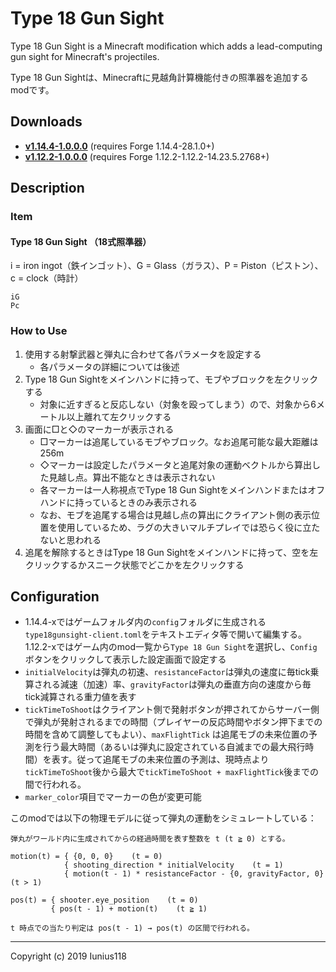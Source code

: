 # Type 18 Gun Sight

Type 18 Gun Sight is a Minecraft modification which adds a lead-computing gun sight for Minecraft's projectiles.

Type 18 Gun Sightは、Minecraftに見越角計算機能付きの照準器を追加するmodです。

## Downloads

- [**v1.14.4-1.0.0.0**](https://github.com/Iunius118/Type18GunSight/releases/download/v1.14.4-1.0.0.0/Type18GunSight-1.14.4-1.0.0.0.jar) (requires Forge 1.14.4-28.1.0+)
- [**v1.12.2-1.0.0.0**](https://github.com/Iunius118/Type18GunSight/releases/download/v1.12.2-1.0.0.0/Type18GunSight-1.12.2-1.0.0.0.jar) (requires Forge 1.12.2-1.12.2-14.23.5.2768+)

## Description

### Item

#### Type 18 Gun Sight （18式照準器）

i = iron ingot（鉄インゴット）、G = Glass（ガラス）、P = Piston（ピストン）、c = clock（時計）

```text
iG
Pc
```

### How to Use

1. 使用する射撃武器と弾丸に合わせて各パラメータを設定する
    - 各パラメータの詳細については後述
2. Type 18 Gun Sightをメインハンドに持って、モブやブロックを左クリックする
    - 対象に近すぎると反応しない（対象を殴ってしまう）ので、対象から6メートル以上離れて左クリックする
3. 画面に□と◇のマーカーが表示される
    - □マーカーは追尾しているモブやブロック。なお追尾可能な最大距離は256m
    - ◇マーカーは設定したパラメータと追尾対象の運動ベクトルから算出した見越し点。算出不能なときは表示されない
    - 各マーカーは一人称視点でType 18 Gun Sightをメインハンドまたはオフハンドに持っているときのみ表示される
    - なお、モブを追尾する場合は見越し点の算出にクライアント側の表示位置を使用しているため、ラグの大きいマルチプレイでは恐らく役に立たないと思われる
4. 追尾を解除するときはType 18 Gun Sightをメインハンドに持って、空を左クリックするかスニーク状態でどこかを左クリックする

## Configuration

- 1.14.4-xではゲームフォルダ内の`config`フォルダに生成される`type18gunsight-client.toml`をテキストエディタ等で開いて編集する。1.12.2-xではゲーム内のmod一覧から`Type 18 Gun Sight`を選択し、`Config`ボタンをクリックして表示した設定画面で設定する
- `initialVelocity`は弾丸の初速、`resistanceFactor`は弾丸の速度に毎tick乗算される減速（加速）率、`gravityFactor`は弾丸の垂直方向の速度から毎tick減算される重力値を表す
- `tickTimeToShoot`はクライアント側で発射ボタンが押されてからサーバー側で弾丸が発射されるまでの時間（プレイヤーの反応時間やボタン押下までの時間を含めて調整してもよい）、`maxFlightTick` は追尾モブの未来位置の予測を行う最大時間（あるいは弾丸に設定されている自滅までの最大飛行時間）を表す。従って追尾モブの未来位置の予測は、現時点より`tickTimeToShoot`後から最大で`tickTimeToShoot + maxFlightTick`後までの間で行われる。
- `marker_color`項目でマーカーの色が変更可能

このmodでは以下の物理モデルに従って弾丸の運動をシミュレートしている：

```text
弾丸がワールド内に生成されてからの経過時間を表す整数を t (t ≧ 0) とする。

motion(t) = { {0, 0, 0}    (t = 0)
            { shooting_direction * initialVelocity    (t = 1)
            { motion(t - 1) * resistanceFactor - {0, gravityFactor, 0}    (t > 1)

pos(t) = { shooter.eye_position    (t = 0)
         { pos(t - 1) + motion(t)    (t ≧ 1)

t 時点での当たり判定は pos(t - 1) → pos(t) の区間で行われる。
```

----

Copyright (c) 2019 Iunius118
